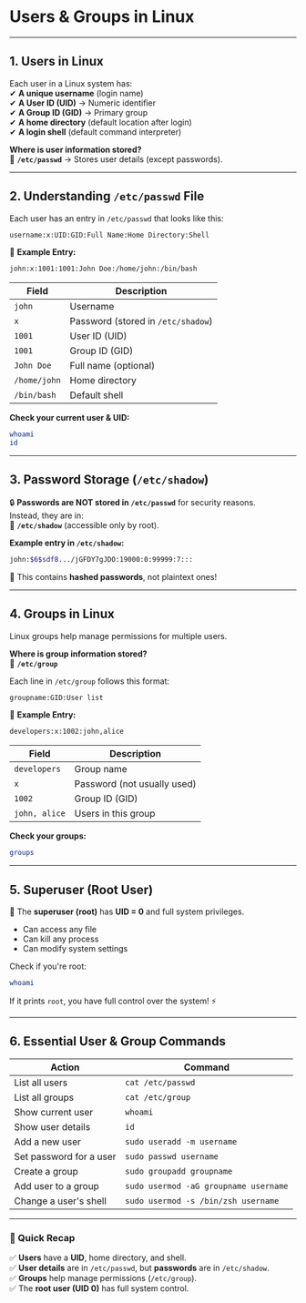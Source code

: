 # **Users & Groups in Linux**  

---

## **1. Users in Linux**  
Each user in a Linux system has:  
✔ **A unique username** (login name)  
✔ **A User ID (UID)** → Numeric identifier  
✔ **A Group ID (GID)** → Primary group  
✔ **A home directory** (default location after login)  
✔ **A login shell** (default command interpreter)  

**Where is user information stored?**  
📂 **`/etc/passwd`** → Stores user details (except passwords).  

---

## **2. Understanding `/etc/passwd` File**  
Each user has an entry in `/etc/passwd` that looks like this:  

```bash
username:x:UID:GID:Full Name:Home Directory:Shell
```

🔹 **Example Entry:**  
```bash
john:x:1001:1001:John Doe:/home/john:/bin/bash
```

| Field | Description |
|--------|----------------|
| `john` | Username |
| `x` | Password (stored in `/etc/shadow`) |
| `1001` | User ID (UID) |
| `1001` | Group ID (GID) |
| `John Doe` | Full name (optional) |
| `/home/john` | Home directory |
| `/bin/bash` | Default shell |

**Check your current user & UID:**  
```bash
whoami
id
```

---

## **3. Password Storage (`/etc/shadow`)**  
🔒 **Passwords are NOT stored in `/etc/passwd`** for security reasons.  
Instead, they are in:  
📂 **`/etc/shadow`** (accessible only by root).  

**Example entry in `/etc/shadow`:**  
```bash
john:$6$sdf8.../jGFDY7gJDO:19000:0:99999:7:::
```
🔹 This contains **hashed passwords**, not plaintext ones!  

---

## **4. Groups in Linux**  
Linux groups help manage permissions for multiple users.  

**Where is group information stored?**  
📂 **`/etc/group`**  

Each line in `/etc/group` follows this format:  
```bash
groupname:GID:User list
```

🔹 **Example Entry:**  
```bash
developers:x:1002:john,alice
```

| Field | Description |
|--------|----------------|
| `developers` | Group name |
| `x` | Password (not usually used) |
| `1002` | Group ID (GID) |
| `john, alice` | Users in this group |

**Check your groups:**  
```bash
groups
```

---

## **5. Superuser (Root User)**  
👑 The **superuser (root)** has **UID = 0** and full system privileges.  
- Can access any file  
- Can kill any process  
- Can modify system settings  

Check if you're root:  
```bash
whoami
```
If it prints `root`, you have full control over the system! ⚡  

---

## **6. Essential User & Group Commands**
| Action | Command |
|------------|--------------------------------|
| List all users | `cat /etc/passwd` |
| List all groups | `cat /etc/group` |
| Show current user | `whoami` |
| Show user details | `id` |
| Add a new user | `sudo useradd -m username` |
| Set password for a user | `sudo passwd username` |
| Create a group | `sudo groupadd groupname` |
| Add user to a group | `sudo usermod -aG groupname username` |
| Change a user's shell | `sudo usermod -s /bin/zsh username` |

---

### **🔹 Quick Recap**  
✅ **Users** have a **UID**, home directory, and shell.  
✅ **User details** are in `/etc/passwd`, but **passwords** are in `/etc/shadow`.  
✅ **Groups** help manage permissions (`/etc/group`).  
✅ The **root user (UID 0)** has full system control.  